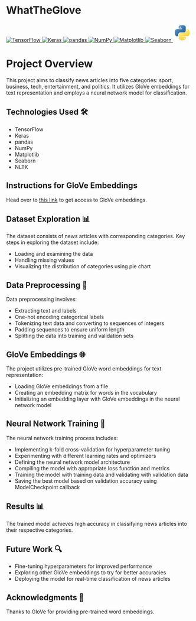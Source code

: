 # WhatTheGlove

<a href="https://www.tensorflow.org/" target="_blank" rel="noreferrer">
    <img src="https://upload.wikimedia.org/wikipedia/commons/thumb/1/11/TensorFlowLogo.svg/500px-TensorFlowLogo.svg.png" alt="TensorFlow" width="50" height="50"/>
</a>

<a href="https://keras.io/" target="_blank" rel="noreferrer">
    <img src="https://upload.wikimedia.org/wikipedia/commons/thumb/a/ae/Keras_logo.svg/500px-Keras_logo.svg.png" alt="Keras" width="50" height="50"/>
</a>

<a href="https://pandas.pydata.org/" target="_blank" rel="noreferrer">
    <img src="https://upload.wikimedia.org/wikipedia/commons/thumb/e/ed/Pandas_logo.svg/500px-Pandas_logo.svg.png" alt="pandas" width="100" height="50"/>
</a>

<a href="https://numpy.org/" target="_blank" rel="noreferrer">
    <img src="https://upload.wikimedia.org/wikipedia/commons/thumb/1/1a/NumPy_logo.svg/500px-NumPy_logo.svg.png" alt="NumPy" width="100" height="50"/>
</a>

<a href="https://matplotlib.org/" target="_blank" rel="noreferrer">
    <img src="https://upload.wikimedia.org/wikipedia/commons/thumb/0/01/Created_with_Matplotlib-logo.svg/500px-Created_with_Matplotlib-logo.svg.png" alt="Matplotlib" width="50" height="50"/>
</a>

<a href="https://seaborn.pydata.org/" target="_blank" rel="noreferrer">
    <img src="https://seaborn.pydata.org/_static/logo-wide-lightbg.svg" alt="Seaborn" width="150" height="50"/>
</a>

<a href="https://www.nltk.org/" target="_blank" rel="noreferrer">
    <img src="https://raw.githubusercontent.com/devicons/devicon/master/icons/python/python-original.svg" alt="Python" width="50" height="50"/>
</a>


# Project Overview

This project aims to classify news articles into five categories: sport, business, tech, entertainment, and politics. It utilizes GloVe embeddings for text representation and employs a neural network model for classification.

## Technologies Used 🛠️
- TensorFlow
- Keras
- pandas
- NumPy
- Matplotlib
- Seaborn
- NLTK

## Instructions for GloVe Embeddings
Head over to [this link](https://nlp.stanford.edu/data/glove.6B.zip) to get access to GloVe embeddings.

## Dataset Exploration 📊
The dataset consists of news articles with corresponding categories. Key steps in exploring the dataset include:
- Loading and examining the data
- Handling missing values
- Visualizing the distribution of categories using pie chart

## Data Preprocessing 🧹
Data preprocessing involves:
- Extracting text and labels
- One-hot encoding categorical labels
- Tokenizing text data and converting to sequences of integers
- Padding sequences to ensure uniform length
- Splitting the data into training and validation sets

## GloVe Embeddings 🌐
The project utilizes pre-trained GloVe word embeddings for text representation:
- Loading GloVe embeddings from a file
- Creating an embedding matrix for words in the vocabulary
- Initializing an embedding layer with GloVe embeddings in the neural network model

## Neural Network Training 🧠
The neural network training process includes:
- Implementing k-fold cross-validation for hyperparameter tuning
- Experimenting with different learning rates and optimizers
- Defining the neural network model architecture
- Compiling the model with appropriate loss function and metrics
- Training the model with training data and validating with validation data
- Saving the best model based on validation accuracy using ModelCheckpoint callback

## Results 📊
The trained model achieves high accuracy in classifying news articles into their respective categories.

## Future Work 🔍
- Fine-tuning hyperparameters for improved performance
- Exploring other GloVe embeddings to try for better accuracies
- Deploying the model for real-time classification of news articles

## Acknowledgments 🙏
Thanks to GloVe for providing pre-trained word embeddings.
